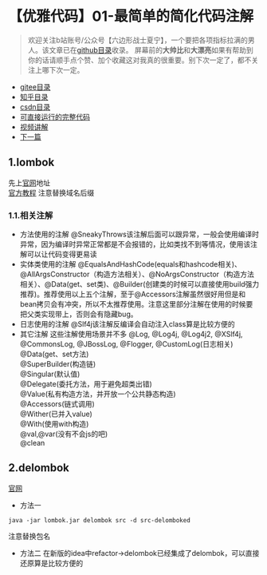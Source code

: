 # 【优雅代码】01-最简单的简化代码注解
> 欢迎关注b站账号/公众号【六边形战士夏宁】，一个要把各项指标拉满的男人。该文章已在[github目录](https://github.com/edanlx/SealBook)收录。
屏幕前的**大帅比**和**大漂亮**如果有帮助到你的话请顺手点个赞、加个收藏这对我真的很重要。别下次一定了，都不关注上哪下次一定。
* [gitee目录](https://gitee.com/seal_li/SealBook)
* [知乎目录](https://zhuanlan.zhihu.com/p/338222208)
* [csdn目录](https://blog.csdn.net/seal_li/article/details/111415366)
* [可直接运行的完整代码](https://github.com/edanlx/TechingCode/tree/master/demoGrace/src/main/java/com/example/demo/entity)
* [视频讲解](https://www.bilibili.com/video/BV1yC4y1877R/)
* [下一篇](./02method.md)

## 1.lombok
先上[官网](https://projectlombok.org/)地址  
[官方教程](https://projectlombok.org/features/EqualsAndHashCode)  注意替换域名后缀
### 1.1.相关注解
* 方法使用的注解
@SneakyThrows该注解后面可以跟异常，一般会使用编译时异常，因为编译时异常正常都是不会报错的，比如类找不到等情况，使用该注解可以让代码变得更易读
* 实体类使用的注解
@EqualsAndHashCode(equals和hashcode相关)、@AllArgsConstructor（构造方法相关）、@NoArgsConstructor（构造方法相关）、@Data(get、set类)、@Builder(创建类的时候可以直接使用build强力推荐)。推荐使用以上五个注解，至于@Accessors注解虽然很好用但是和bean拷贝会有冲突，所以不太推荐使用。注意这里部分注解在使用的时候要把父类实现带上，否则会有隐藏bug。
* 日志使用的注解
@Slf4j该注解反编译会自动注入class算是比较方便的
* 其它注解
这些注解使用场景并不多
@Log, @Log4j, @Log4j2,  @XSlf4j, @CommonsLog, @JBossLog, @Flogger, @CustomLog(日志相关)  
@Data(get、set方法)  
@SuperBuilder(构造链)  
@Singular(默认值)  
@Delegate(委托方法，用于避免超类出错)  
@Value(私有构造方法，并开放一个公共静态构造)  
@Accessors(链式调用)  
@Wither(已并入value)  
@With(使用with构造)  
@val,@var(没有不会js的吧)  
@clean

## 2.delombok
[官网](https://projectlombok.org/features/delombok)
* 方法一

```
java -jar lombok.jar delombok src -d src-delomboked
```
注意替换包名
* 方法二
在新版的idea中refactor->delombok已经集成了delombok，可以直接还原算是比较方便的